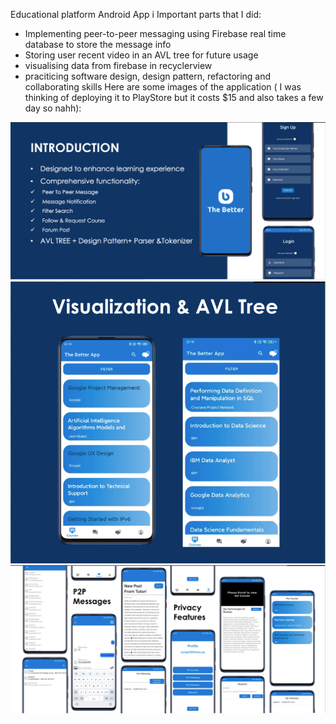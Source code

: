 Educational platform Android App i
Important parts that I did:
- Implementing peer-to-peer messaging using Firebase real time database to store the message info
- Storing user recent video in an AVL tree for future usage
- visualising data from firebase in recyclerview
- praciticing software design, design pattern, refactoring and collaborating skills
Here are some images of the application ( I was thinking of deploying it to PlayStore but it costs $15 and also takes a few day so nahh):
<img src="./intro.png"/>
<img src="./img1.png"/>
<img src="./img2.png"/>
